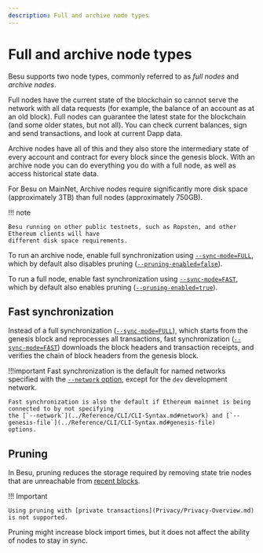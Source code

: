 ```yaml
---
description: Full and archive node types
---
```


# Full and archive node types

Besu supports two node types, commonly referred to as _full nodes_ and _archive nodes_.

Full nodes have the current state of the blockchain so cannot serve the network with all data
requests (for example, the balance of an account as at an old block). Full nodes can guarantee the
latest state for the blockchain (and some older states, but not all). You can check current
balances, sign and send transactions, and look at current Dapp data.

Archive nodes have all of this and they also store the intermediary state of every account and
contract for every block since the genesis block. With an archive node you can do everything you
do with a full node, as well as access historical state data.

For Besu on MainNet, Archive nodes require significantly more disk space (approximately 3TB) than
full nodes (approximately 750GB).

!!! note

    Besu running on other public testnets, such as Ropsten, and other Ethereum clients will have
    different disk space requirements.

To run an archive node, enable full synchronization using
[`--sync-mode=FULL`](../Reference/CLI/CLI-Syntax.md#sync-mode), which by default also disables
pruning ([`--pruning-enabled=false`](../Reference/CLI/CLI-Syntax.md#pruning-enabled)).

To run a full node, enable fast synchronization using
[`--sync-mode=FAST`](../Reference/CLI/CLI-Syntax.md#sync-mode), which by default also enables
pruning ([`--pruning-enabled=true`](../Reference/CLI/CLI-Syntax.md#pruning-enabled)).

## Fast synchronization

Instead of a full synchronization ([`--sync-mode=FULL`](../Reference/CLI/CLI-Syntax.md#sync-mode)),
which starts from the genesis block and reprocesses all transactions, fast synchronization
([`--sync-mode=FAST`](../Reference/CLI/CLI-Syntax.md#sync-mode)) downloads the block headers and
transaction receipts, and verifies the chain of block headers from the genesis block.

!!!important
    Fast synchronization is the default for named networks specified with
    the [`--network` option](../Reference/CLI/CLI-Syntax.md#network), except for the `dev` development
    network.

    Fast synchronization is also the default if Ethereum mainnet is being connected to by not specifying
    the [`--network`](../Reference/CLI/CLI-Syntax.md#network) and [`--genesis-file`](../Reference/CLI/CLI-Syntax.md#genesis-file)
    options.

## Pruning

In Besu, pruning reduces the storage required by removing state trie nodes that are unreachable
from [recent blocks](../Reference/CLI/CLI-Syntax.md#pruning-blocks-retained).

!!! Important

    Using pruning with [private transactions](Privacy/Privacy-Overview.md) is not supported.

Pruning might increase block import times, but it does not affect the ability of nodes to stay in
sync.
